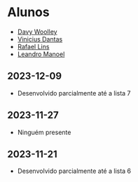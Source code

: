 # Alunos

- [Davy Woolley](https://github.com/Davy04)
- [Vinicius Dantas](https://github.com/#)
- [Rafael Lins](https://github.com/#)
- [Leandro Manoel](https://github.com/#)

## 2023-12-09

* Desenvolvido parcialmente até a lista 7

## 2023-11-27

* Ninguém presente

## 2023-11-21

* Desenvolvido parcialmente até a lista 6

